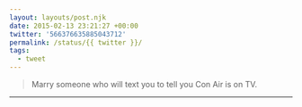 ```yaml
---
layout: layouts/post.njk
date: 2015-02-13 23:21:27 +00:00
twitter: '566376635885043712'
permalink: /status/{{ twitter }}/
tags: 
  - tweet
---
```


> Marry someone who will text you to tell you Con Air is on TV.

---
